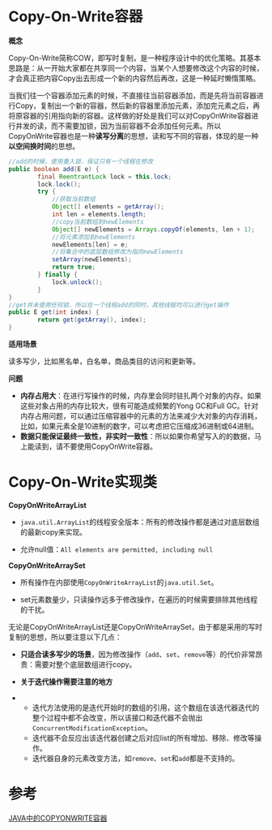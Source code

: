 # Copy-On-Write容器

**概念**

Copy-On-Write简称COW，即写时复制，是一种程序设计中的优化策略。其基本思路是：从一开始大家都在共享同一个内容，当某个人想要修改这个内容的时候，才会真正把内容Copy出去形成一个新的内容然后再改，这是一种延时懒惰策略。

当我们往一个容器添加元素的时候，不直接往当前容器添加，而是先将当前容器进行Copy，复制出一个新的容器，然后新的容器里添加元素，添加完元素之后，再将原容器的引用指向新的容器。这样做的好处是我们可以对CopyOnWrite容器进行并发的读，而不需要加锁，因为当前容器不会添加任何元素。所以CopyOnWrite容器也是一种**读写分离**的思想，读和写不同的容器，体现的是一种**以空间换时间**的思想。

```java
//add的时候，使用重入锁，保证只有一个线程在修改
public boolean add(E e) {
        final ReentrantLock lock = this.lock;
        lock.lock();
        try {
            //获取当前数组
            Object[] elements = getArray();
            int len = elements.length;
            //copy当前数组到newElements
            Object[] newElements = Arrays.copyOf(elements, len + 1);
            //将元素添加到newElements
            newElements[len] = e;
            //将集合中的底层数组修改为指向newElements
            setArray(newElements);
            return true;
        } finally {
            lock.unlock();
        }
}
//get并未使用任何锁，所以在一个线程add的同时，其他线程均可以进行get操作
public E get(int index) {
        return get(getArray(), index);
}
```

**适用场景**

读多写少，比如黑名单，白名单，商品类目的访问和更新等。

**问题**

* **内存占用大**：在进行写操作的时候，内存里会同时驻扎两个对象的内存。如果这些对象占用的内存比较大，很有可能造成频繁的Yong GC和Full GC。针对内存占用问题，可以通过压缩容器中的元素的方法来减少大对象的内存消耗，比如，如果元素全是10进制的数字，可以考虑把它压缩成36进制或64进制。
* **数据只能保证最终一致性，非实时一致性**：所以如果你希望写入的的数据，马上能读到，请不要使用CopyOnWrite容器。

# Copy-On-Write实现类

**CopyOnWriteArrayList**

* `java.util.ArrayList`的线程安全版本：所有的修改操作都是通过对底层数组的最新copy来实现。

* 允许null值：`All elements are permitted, including null`

**CopyOnWriteArraySet**

* 所有操作在内部使用`CopyOnWriteArrayList`的`java.util.Set`。

* set元素数量少，只读操作远多于修改操作，在遍历的时候需要排除其他线程的干扰。

无论是CopyOnWriteArrayList还是CopyOnWriteArraySet，由于都是采用的写时复制的思想，所以要注意以下几点：

* **只适合读多写少的场景**，因为修改操作（`add`、`set`、`remove`等）的代价非常昂贵：需要对整个底层数组进行copy。

* **关于迭代操作需要注意的地方**

* * 迭代方法使用的是迭代开始时的数组的引用，这个数组在该迭代器迭代的整个过程中都不会改变，所以该接口和迭代器不会抛出`ConcurrentModificationException`。
  * 迭代器不会反应出该迭代器创建之后对应list的所有增加、移除、修改等操作。
  * 迭代器自身的元素改变方法，如`remove`、`set`和`add`都是不支持的。

# 参考

[JAVA中的COPYONWRITE容器](https://coolshell.cn/articles/11175.html)



